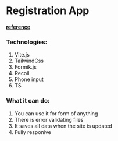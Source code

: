 # Registration App

[**reference**](https://registration-alpha-lime.vercel.app/)

### Technologies:

1. Vite.js
2. TailwindCss
3. Formik.js
4. Recoil
5. Phone input
6. TS

### What it can do:

1. You can use it for form of anything
2. There is error validating files
3. It saves all data when the site is updated
4. Fully responive
